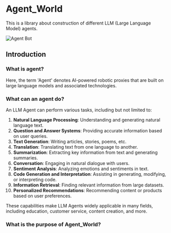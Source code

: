 # Agent_World

This is a library about construction of different LLM (Large Language Model) agents.

![Agent Bot](https://miro.medium.com/v2/resize:fit:1200/1*f2XEZvAV7D4OQWlmqGBo9g.png)

## Introduction

### What is agent?

Here, the term 'Agent' denotes AI-powered robotic proxies that are built on large language models and associated technologies.

### What can an agent do?

An LLM Agent can perform various tasks, including but not limited to:

1. **Natural Language Processing**: Understanding and generating natural language text.
2. **Question and Answer Systems**: Providing accurate information based on user queries.
3. **Text Generation**: Writing articles, stories, poems, etc.
4. **Translation**: Translating text from one language to another.
5. **Summarization**: Extracting key information from text and generating summaries.
6. **Conversation**: Engaging in natural dialogue with users.
7. **Sentiment Analysis**: Analyzing emotions and sentiments in text.
8. **Code Generation and Interpretation**: Assisting in generating, modifying, or interpreting code.
9. **Information Retrieval**: Finding relevant information from large datasets.
10. **Personalized Recommendations**: Recommending content or products based on user preferences.

These capabilities make LLM Agents widely applicable in many fields, including education, customer service, content creation, and more.

### What is the purpose of Agent_World?



